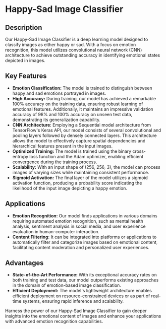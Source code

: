 # Happy-Sad Image Classifier

## Description

Our Happy-Sad Image Classifier is a deep learning model designed to classify images as either happy or sad. With a focus on emotion recognition, this model utilizes convolutional neural network (CNN) architecture to achieve outstanding accuracy in identifying emotional states depicted in images.

## Key Features

- **Emotion Classification:** The model is trained to distinguish between happy and sad emotions portrayed in images.
- **High Accuracy:** During training, our model has achieved a remarkable 100% accuracy on the training data, ensuring robust learning of emotional features. Additionally, it maintains an impressive validation accuracy of 98% and 100% accuracy on unseen test data, demonstrating its generalization capability.
- **CNN Architecture:** Employing a Sequential model architecture from TensorFlow's Keras API, our model consists of several convolutional and pooling layers followed by densely connected layers. This architecture allows the model to effectively capture spatial dependencies and hierarchical features present in the input images.
- **Optimized Training:** The model is trained using the binary cross-entropy loss function and the Adam optimizer, enabling efficient convergence during the training process.
- **Scalability:** With an input shape of (256, 256, 3), the model can process images of varying sizes while maintaining consistent performance.
- **Sigmoid Activation:** The final layer of the model utilizes a sigmoid activation function, producing a probability score indicating the likelihood of the input image depicting a happy emotion.

## Applications

- **Emotion Recognition:** Our model finds applications in various domains requiring automated emotion recognition, such as mental health analysis, sentiment analysis in social media, and user experience evaluation in human-computer interaction.
- **Content Filtering:** It can be integrated into platforms or applications to automatically filter and categorize images based on emotional content, facilitating content moderation and personalized user experiences.

## Advantages

- **State-of-the-Art Performance:** With its exceptional accuracy rates on both training and test data, our model outperforms existing approaches in the domain of emotion-based image classification.
- **Efficient Deployment:** The model's lightweight architecture enables efficient deployment on resource-constrained devices or as part of real-time systems, ensuring rapid inference and scalability.

Harness the power of our Happy-Sad Image Classifier to gain deeper insights into the emotional content of images and enhance your applications with advanced emotion recognition capabilities.
